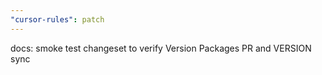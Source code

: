 ```yaml
---
"cursor-rules": patch
---
```


docs: smoke test changeset to verify Version Packages PR and VERSION sync
